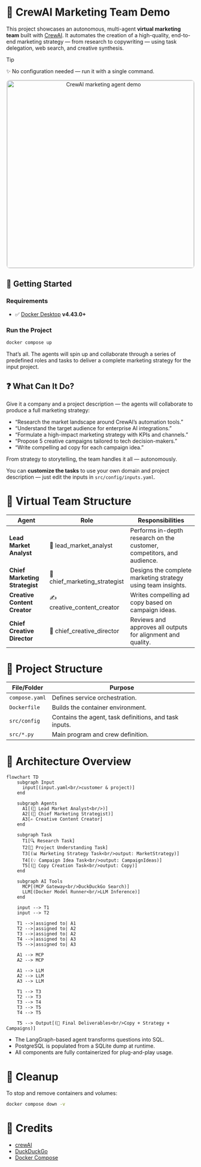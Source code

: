 # 🧠 CrewAI Marketing Team Demo

This project showcases an autonomous, multi-agent **virtual marketing team** built with
[CrewAI](https://github.com/joaomdmoura/crewAI). It automates the creation of a high-quality, end-to-end marketing strategy — from research to copywriting — using task delegation, web search, and creative synthesis.

> [!Tip]
> ✨ No configuration needed — run it with a single command.


<p align="center">
  <img src="path/to/demo.gif"
       alt="CrewAI marketing agent demo"
       width="500"
       style="border: 1px solid #ccc; border-radius: 8px;" />
</p>

## 🚀 Getting Started

### Requirements

- ✅ [Docker Desktop] **v4.43.0+**

### Run the Project

```sh
docker compose up
```

That’s all. The agents will spin up and collaborate through a series of predefined roles and tasks to
deliver a complete marketing strategy for the input project.


## ❓ What Can It Do?

Give it a company and a project description — the agents will collaborate to produce a full marketing strategy:

- “Research the market landscape around CrewAI’s automation tools.”
- “Understand the target audience for enterprise AI integrations.”
- “Formulate a high-impact marketing strategy with KPIs and channels.”
- “Propose 5 creative campaigns tailored to tech decision-makers.”
- “Write compelling ad copy for each campaign idea.”

From strategy to storytelling, the team handles it all — autonomously.

You can **customize the tasks** to use your own domain and project description — just edit the inputs in `src/config/inputs.yaml`.


# 👥 Virtual Team Structure

| **Agent**                      | **Role**                       | **Responsibilities**                                                   |
| ------------------------------ | ------------------------------ | ---------------------------------------------------------------------- |
| **Lead Market Analyst**        | 🧠 lead_market_analyst        | Performs in-depth research on the customer, competitors, and audience. |
| **Chief Marketing Strategist** | 🎯 chief_marketing_strategist | Designs the complete marketing strategy using team insights.           |
| **Creative Content Creator**   | ✍️ creative_content_creator  | Writes compelling ad copy based on campaign ideas.                     |
| **Chief Creative Director**    | 👑 chief_creative_director    | Reviews and approves all outputs for alignment and quality.            |


# 🧱 Project Structure

| File/Folder    | Purpose                                                |
| -------------- | ------------------------------------------------------ |
| `compose.yaml` | Defines service orchestration.                         |
| `Dockerfile`   | Builds the container environment.                      |
| `src/config`   | Contains the agent, task definitions, and task inputs. |
| `src/*.py`     | Main program and crew definition.                      |



# 🔧 Architecture Overview

```mermaid
flowchart TD
    subgraph Input
      input[(input.yaml<br/>customer & project)]
    end

    subgraph Agents
      A1[(🧠 Lead Market Analyst<br/>)]
      A2[(🎯 Chief Marketing Strategist)]
      A3[✍️ Creative Content Creator]
    end

    subgraph Task
      T1[🔍 Research Task]
      T2[📘 Project Understanding Task]
      T3[(📊 Marketing Strategy Task<br/>output: MarketStrategy)]
      T4[(💡 Campaign Idea Task<br/>output: CampaignIdeas)]
      T5[(📝 Copy Creation Task<br/>output: Copy)]
    end

    subgraph AI Tools
      MCP[(MCP Gateway<br/>DuckDuckGo Search)]
      LLM[(Docker Model Runner<br/>LLM Inference)]
    end

    input --> T1
    input --> T2

    T1 -->|assigned to| A1
    T2 -->|assigned to| A2
    T3 -->|assigned to| A2
    T4 -->|assigned to| A3
    T5 -->|assigned to| A3

    A1 --> MCP
    A2 --> MCP

    A1 --> LLM
    A2 --> LLM
    A3 --> LLM

    T1 --> T3
    T2 --> T3
    T3 --> T4
    T3 --> T5
    T4 --> T5

    T5 --> Output[(📄 Final Deliverables<br/>Copy + Strategy + Campaigns)]
```

- The LangGraph-based agent transforms questions into SQL.
- PostgreSQL is populated from a SQLite dump at runtime.
- All components are fully containerized for plug-and-play usage.


# 🧹 Cleanup

To stop and remove containers and volumes:

```sh
docker compose down -v
```


# 📎 Credits
- [crewAI]
- [DuckDuckGo]
- [Docker Compose]


[crewAI]: https://github.com/crewAIInc/crewAI
[DuckDuckGo]: https://duckduckgo.com
[Docker Compose]: https://github.com/docker/compose
[Docker Desktop]: https://www.docker.com/products/docker-desktop/
